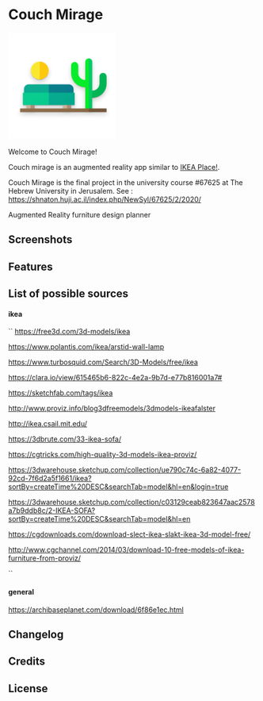 # Couch Mirage

![](/docs/images/logo.png)

Welcome to Couch Mirage!
 
Couch mirage is an augmented reality app similar to [IKEA Place!](https://play.google.com/store/apps/details?id=com.inter_ikea.place&hl=en_US).


 
Couch Mirage is the final project in the university course #67625 at The Hebrew University in Jerusalem.
See : https://shnaton.huji.ac.il/index.php/NewSyl/67625/2/2020/



Augmented Reality furniture design planner




## Screenshots

## Features

## List of possible  sources
#### ikea
``
https://free3d.com/3d-models/ikea

https://www.polantis.com/ikea/arstid-wall-lamp

https://www.turbosquid.com/Search/3D-Models/free/ikea

https://clara.io/view/615465b6-822c-4e2a-9b7d-e77b816001a7#

https://sketchfab.com/tags/ikea

http://www.proviz.info/blog3dfreemodels/3dmodels-ikeafalster

http://ikea.csail.mit.edu/

https://3dbrute.com/33-ikea-sofa/

https://cgtricks.com/high-quality-3d-models-ikea-proviz/

https://3dwarehouse.sketchup.com/collection/ue790c74c-6a82-4077-92cd-7f6d2a5f1661/ikea?sortBy=createTime%20DESC&searchTab=model&hl=en&login=true

https://3dwarehouse.sketchup.com/collection/c03129ceab823647aac2578a7b9ddb8c/2-IKEA-SOFA?sortBy=createTime%20DESC&searchTab=model&hl=en

https://cgdownloads.com/download-slect-ikea-slakt-ikea-3d-model-free/

http://www.cgchannel.com/2014/03/download-10-free-models-of-ikea-furniture-from-proviz/


``
#### general
https://archibaseplanet.com/download/6f86e1ec.html

## Changelog
## Credits


## License

